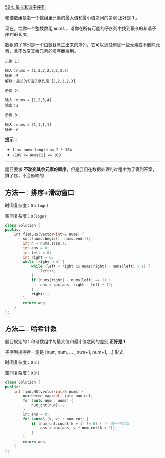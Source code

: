 [594. 最长和谐子序列](https://leetcode-cn.com/problems/longest-harmonious-subsequence/)

和谐数组是指一个数组里元素的最大值和最小值之间的差别 正好是 1 。

现在，给你一个整数数组 nums ，请你在所有可能的子序列中找到最长的和谐子序列的长度。

数组的子序列是一个由数组派生出来的序列，它可以通过删除一些元素或不删除元素、且不改变其余元素的顺序而得到。

```
示例 1：

输入：nums = [1,3,2,2,5,2,3,7]
输出：5
解释：最长的和谐子序列是 [3,2,2,2,3]

示例 2：

输入：nums = [1,2,3,4]
输出：2

示例 3：

输入：nums = [1,1,1,1]
输出：0
```

**提示：**

- `1 <= nums.length <= 2 * 104`
- `-109 <= nums[i] <= 109`

---

题目要求 **不改变其余元素的顺序**，但是我们在数据处理的过程中为了得到答案，排了序，不会影响的

## 方法一：排序+滑动窗口

时间复杂度：`O(nlogn)`

空间复杂度：`O(logn)`

```c++
class Solution {
public:
    int findLHS(vector<int>& nums) {
        sort(nums.begin(), nums.end());
        int n = nums.size();
        int ans = 0;
        int left = 0;
        int right = 0;
        while (right < n) {
            while (left < right && nums[right] - nums[left] > 1) {
                left++;
            }
            if (nums[right] - nums[left] == 1) {
                ans = max(ans, right - left + 1);
            }
            right++;
        }
        return ans;
    }
};
```

## 方法二：哈希计数

题目规定的：和谐数组中的最大值和最小值之间的差别 **正好是 1** 

子序列排序后一定是 [num, num, ... , num+1, num+1, ...] 形式

时间复杂度：`O(n)`

空间复杂度：`O(n)`

```c++
class Solution {
public:
    int findLHS(vector<int>& nums) {
        unordered_map<int, int> num_cnt;
        for (auto num : nums) {
            num_cnt[num]++;
        }
        int ans = 0;
        for (auto& [k, v] : num_cnt) {
            if (num_cnt.count(k + 1) != 0) { // 减一也可以
                ans = max(ans, v + num_cnt[k + 1]);
            }
        }
        return ans;
    }
};
```